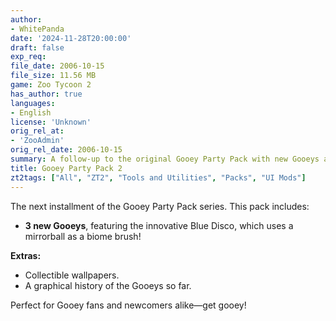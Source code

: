 ```yaml
---
author:
- WhitePanda
date: '2024-11-28T20:00:00'
draft: false
exp_req:
file_date: 2006-10-15
file_size: 11.56 MB
game: Zoo Tycoon 2
has_author: true
languages:
- English
license: 'Unknown'
orig_rel_at:
- 'ZooAdmin'
orig_rel_date: 2006-10-15
summary: A follow-up to the original Gooey Party Pack with new Gooeys and extras.
title: Gooey Party Pack 2
zt2tags: ["All", "ZT2", "Tools and Utilities", "Packs", "UI Mods"]
---
```


The next installment of the Gooey Party Pack series. This pack includes:  
- **3 new Gooeys**, featuring the innovative Blue Disco, which uses a mirrorball as a biome brush!

**Extras:**  
- Collectible wallpapers.  
- A graphical history of the Gooeys so far.  

Perfect for Gooey fans and newcomers alike—get gooey!
